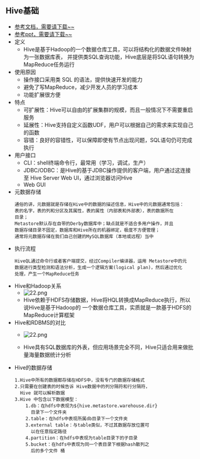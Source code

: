 ## Hive基础
* [参考文档，需要请下载~~](https://zmonely.github.io/zmOnely/fifthWeek/hive.docx)
* [参考ppt，需要请下载~~](https://zmonely.github.io/zmOnely/fifthWeek/Hive03.ppt)
* 定义
	* Hive是基于Hadoop的一个数据仓库工具，可以将结构化的数据文件映射为一张数据库表，
	并提供类SQL查询功能，Hive底层是将SQL语句转换为MapReduce任务运行
* 使用原因
	* 操作接口采用类 SQL 的语法，提供快速开发的能力
	* 避免了写MapReduce，减少开发人员的学习成本
	* 功能扩展很方便
* 特点
	* 可扩展性：Hive可以自由的扩展集群的规模，而且一般情况下不需要重启服务
	* 延展性：Hive支持自定义函数UDF，用户可以根据自己的需求来实现自己的函数
	* 容错：良好的容错性，可以保障即使有节点出现问题，SQL语句仍可完成执行
* 用户接口
	* CLI：shell终端命令行，最常用（学习，调试，生产）
	* JDBC/ODBC：是Hive的基于JDBC操作提供的客户端，用户通过这连接至 Hive Server Web UI，通过浏览器访问Hive
	* Web GUI
* 元数据存储	
	```
	通俗的讲，元数据就是存储在Hive中的数据的描述信息，Hive中的元数据通常包括：
	表的名字，表的列和分区及其属性，表的属性（内部表和外部表），表的数据所在
	目录；
	Metastore默认存在自带的Derby数据库中；缺点就是不适合多用户操作，并且
	数据存储目录不固定，数据库和Hive所在的机器绑定，极度不方便管理；
	通常将元数据存储在我们自己创建的MySQL数据库（本地或远程）当中
	```
* 执行流程
	```
	HiveQL通过命令行或者客户端提交，经过Compiler编译器，运用 Metastore中的元
	数据进行类型检测和语法分析，生成一个逻辑方案(logical plan)，然后通过优化
	处理，产生一个MapReduce任务
	```
* Hive和Hadoop关系
	* ![22.png](https://upload-images.jianshu.io/upload_images/14467401-5756a909a9aa301a.png?imageMogr2/auto-orient/strip%7CimageView2/2/w/1240)
	* Hive依赖于HDFS存储数据，Hive将HQL转换成MapReduce执行，所以说Hive是基于Hadoop的
	一个数据仓库工具，实质就是一款基于HDFS的MapReduce计算框架
* Hive和RDBMS的对比
	* ![22.png](https://upload-images.jianshu.io/upload_images/14467401-460178fd80e03790.png?imageMogr2/auto-orient/strip%7CimageView2/2/w/1240)

	* Hive具有SQL数据库的外表，但应用场景完全不同，Hive只适合用来做批量海量数据统计分析
* Hive的数据存储
	```
	1.Hive中所有的数据都存储在HDFS中，没有专门的数据存储格式
	2.只需要在创建表的时候告诉 Hive数据中的列分隔符和行分隔符，
	  Hive 就可以解析数据
	3.Hive 中包含以下数据模型：
		1.db：在hdfs中表现为${hive.metastore.warehouse.dir}
		  目录下一个文件夹
		2.table：在hdfs中表现所属db目录下一个文件夹
		3.external table：与table类似，不过其数据存放位置可
		  以在任意指定路径
		4.partition：在hdfs中表现为table目录下的子目录
		5.bucket：在hdfs中表现为同一个表目录下根据hash散列之
		  后的多个文件 桶
	```
	
	
	
	
	
	
	
	